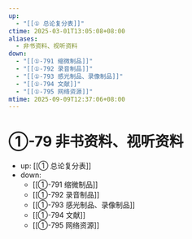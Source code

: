 ```yaml
---
up:
  - "[[① 总论复分表]]"
ctime: 2025-03-01T13:05:08+08:00
aliases:
  - 非书资料、视听资料
down:
  - "[[①-791 缩微制品]]"
  - "[[①-792 录音制品]]"
  - "[[①-793 感光制品、录像制品]]"
  - "[[①-794 文献]]"
  - "[[①-795 网络资源]]"
mtime: 2025-09-09T12:37:06+08:00
---
```


# ①-79 非书资料、视听资料

- up: [[① 总论复分表]]
- down:	
	- [[①-791 缩微制品]]
	- [[①-792 录音制品]]
	- [[①-793 感光制品、录像制品]]
	- [[①-794 文献]]
	- [[①-795 网络资源]]
	
